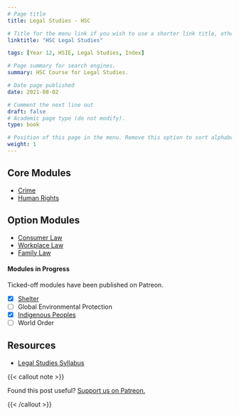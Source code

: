 ```yaml
---
# Page title
title: Legal Studies - HSC

# Title for the menu link if you wish to use a shorter link title, otherwise remove this option.
linktitle: "HSC Legal Studies"

tags: [Year 12, HSIE, Legal Studies, Index]

# Page summary for search engines.
summary: HSC Course for Legal Studies.

# Date page published
date: 2021-08-02

# Comment the next line out
draft: false
# Academic page type (do not modify).
type: book

# Position of this page in the menu. Remove this option to sort alphabetically.
weight: 1
---
```


## Core Modules

- [Crime](core-1/)
- [Human Rights](core-2/)

## Option Modules

- [Consumer Law](consumer/)
- [Workplace Law](workplace/)
- [Family Law](family/)

#### Modules in Progress

Ticked-off modules have been published on Patreon.

- [x] [Shelter](https://www.patreon.com/posts/legal-studies-72906801?utm_medium=clipboard_copy&utm_source=copyLink&utm_campaign=postshare_creator)
- [ ] Global Environmental Protection
- [x] [Indigenous Peoples](https://www.patreon.com/posts/indigenous-hsc-72938596?utm_medium=clipboard_copy&utm_source=copyLink&utm_campaign=postshare_creator)
- [ ] World Order

## Resources

- [Legal Studies Syllabus](syllabus/)

{{< callout note >}}

Found this post useful? [Support us on Patreon.](https://patreon.com/hscone/)

{{< /callout >}}
